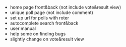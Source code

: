 - home page front&back (not include vote&result view)
- unique poll page (not include comment)
- set up url for polls with roter 
- autocomplete search front&back
- user manual
- help some on finding bugs
- slightly change on vote&result view
